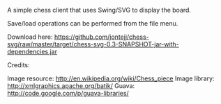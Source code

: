 A simple chess client that uses Swing/SVG to display the board.

Save/load operations can be performed from the file menu.

Download here: https://github.com/jontejj/chess-svg/raw/master/target/chess-svg-0.3-SNAPSHOT-jar-with-dependencies.jar

Credits:

Image resource: http://en.wikipedia.org/wiki/Chess_piece
Image library: http://xmlgraphics.apache.org/batik/
Guava: http://code.google.com/p/guava-libraries/

